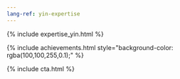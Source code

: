 ```yaml
---
lang-ref: yin-expertise
---
```

{% include expertise_yin.html %}

{% include achievements.html style="background-color: rgba(100,100,255,0.1);" %}

{% include cta.html %}